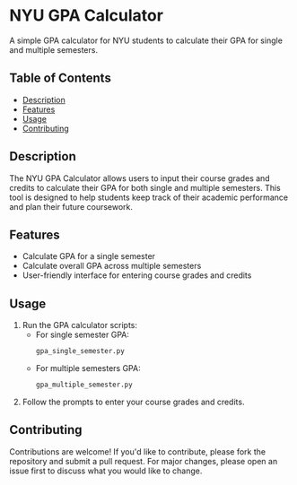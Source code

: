 # NYU GPA Calculator

A simple GPA calculator for NYU students to calculate their GPA for single and multiple semesters.

## Table of Contents
- [Description](#description)
- [Features](#features)
- [Usage](#usage)
- [Contributing](#contributing)

## Description

The NYU GPA Calculator allows users to input their course grades and credits to calculate their GPA for both single and multiple semesters. This tool is designed to help students keep track of their academic performance and plan their future coursework.

## Features

- Calculate GPA for a single semester
- Calculate overall GPA across multiple semesters
- User-friendly interface for entering course grades and credits

## Usage

1. Run the GPA calculator scripts:
   - For single semester GPA:
     ```bash
     gpa_single_semester.py
     ```
   - For multiple semesters GPA:
     ```bash
     gpa_multiple_semester.py
     ```
2. Follow the prompts to enter your course grades and credits.

## Contributing

Contributions are welcome! If you'd like to contribute, please fork the repository and submit a pull request. For major changes, please open an issue first to discuss what you would like to change.
